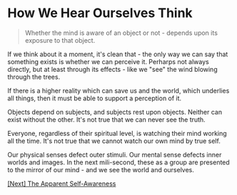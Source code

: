 # How We Hear Ourselves Think

> Whether the mind is aware of an object or not - depends upon its exposure to that object.

If we think about it a moment, it's clean that - the only way we can say that something exists is whether we can perceive it. Perharps not always directly, but at least through its effects - like we "see" the wind blowing through the trees.

If there is a higher reality which can save us and the world, which underlies all things, then it must be able to support a perception of it.

Objects depend on subjects, and subjects rest upon objects. Neither can exist without the other. It's not true that we can never see the truth.

Everyone, regardless of their spiritual level, is watching their mind working all the time. It's not true that we cannot watch our own mind by true self.

Our physical senses defect outer stimuli. Our mental sense defects inner worlds and images. In the next mili-second, these as a group are presented to the mirror of our mind - and we see the world and ourselves.

[\[Next\] The Apparent Self-Awareness](/content/89-the-apparent-self-awareness.md)
